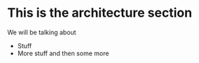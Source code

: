 # This is the architecture section

We will be talking about

* Stuff
* More stuff and then some more